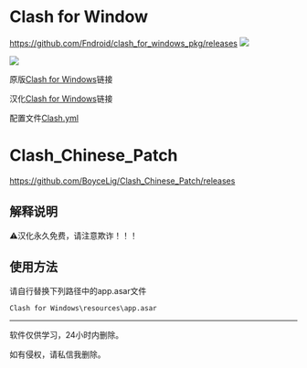 # Clash for Window
https://github.com/Fndroid/clash_for_windows_pkg/releases
[![](https://img.shields.io/badge/Telegram-公告板-blue)](https://t.me/QuantX)

[![](https://img.shields.io/badge/Telegram-交流群-purple)](https://t.me/Skill_X)

原版[Clash for Windows](https://github.com/Fndroid/clash_for_windows_pkg/releases)链接

汉化[Clash for Windows](https://github.com/BoyceLig/Clash_Chinese_Patch/releases)链接

配置文件[Clash.yml](https://github.com/Moli-X/Resources/blob/main/Clash/Clash.yml)

# Clash_Chinese_Patch
https://github.com/BoyceLig/Clash_Chinese_Patch/releases
## 解释说明

⚠️汉化永久免费，请注意欺诈！！！

## 使用方法

请自行替换下列路径中的app.asar文件

`Clash for Windows\resources\app.asar`

---

软件仅供学习，24小时内删除。

如有侵权，请私信我删除。


